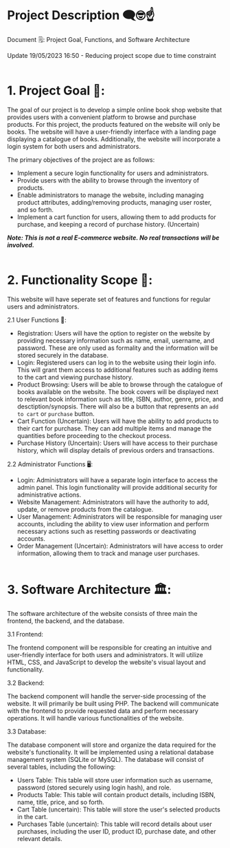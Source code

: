 # Project Description 🗨️🤓☝️ 

Document 🗒️: Project Goal, Functions, and Software Architecture

Update 19/05/2023 16:50 - Reducing project scope due to time constraint
<br> <br>

# 1. Project Goal 🏹:

The goal of our project is to develop a simple online book shop website that provides users with a convenient platform to browse and purchase products. For this project, the products featured on the website will only be books. The website will have a user-friendly interface with a landing page displaying a catalogue of books. Additionally, the website will incorporate a login system for both users and administrators. 

The primary objectives of the project are as follows:
- Implement a secure login functionality for users and administrators.
- Provide users with the ability to browse through the inventory of products.
- Enable administrators to manage the website, including managing product attributes, adding/removing products, managing user roster, and so forth.
- Implement a cart function for users, allowing them to add products for purchase, and keeping a record of purchase history. (Uncertain)

***Note: This is not a real E-commerce website. No real transactions will be involved.***
<br> <br>

# 2. Functionality Scope 🔎:

This website will have seperate set of features and functions for regular users and administrators.

2.1 User Functions 👤:
- Registration: Users will have the option to register on the website by providing necessary information such as name, email, username, and password. These are only used as formality and the information will be stored securely in the database.
- Login: Registered users can log in to the website using their login info. This will grant them access to additional features such as adding items to the cart and viewing purchase history.
- Product Browsing: Users will be able to browse through the catalogue of books available on the website. The book covers will be displayed next to relevant book information such as title, ISBN, author, genre, price, and desctiption/synopsis. There will also be a button that represents an `add to cart` or `purchase` button.
- Cart Function (Uncertain): Users will have the ability to add products to their cart for purchase. They can add multiple items and manage the quantities before proceeding to the checkout process.
- Purchase History (Uncertain): Users will have access to their purchase history, which will display details of previous orders and transactions.

2.2 Administrator Functions 🖥️:
- Login: Administrators will have a separate login interface to access the admin panel. This login functionality will provide additional security for administrative actions.
- Website Management: Administrators will have the authority to add, update, or remove products from the catalogue.
- User Management: Administrators will be responsible for managing user accounts, including the ability to view user information and perform necessary actions such as resetting passwords or deactivating accounts.
- Order Management (Uncertain): Administrators will have access to order information, allowing them to track and manage user purchases.
<br> <br>

# 3. Software Architecture 🏛️:

The software architecture of the website consists of three main the frontend, the backend, and the database.

3.1 Frontend:

The frontend component will be responsible for creating an intuitive and user-friendly interface for both users and administrators. It will utilize HTML, CSS, and JavaScript to develop the website's visual layout and functionality. 

3.2 Backend:

The backend component will handle the server-side processing of the website. It will primarily be built using PHP. The backend will communicate with the frontend to provide requested data and perform necessary operations. It will handle various functionalities of the website.

3.3 Database:

The database component will store and organize the data required for the website's functionality. It will be implemented using a relational database management system (SQLite or MySQL). The database will consist of several tables, including the following:

- Users Table: This table will store user information such as username, password (stored securely using login hash), and role.
- Products Table: This table will contain product details, including ISBN, name, title, price, and so forth.
- Cart Table (uncertain): This table will store the user's selected products in the cart.
- Purchases Table (uncertain): This table will record details about user purchases, including the user ID, product ID, purchase date, and other relevant details.
